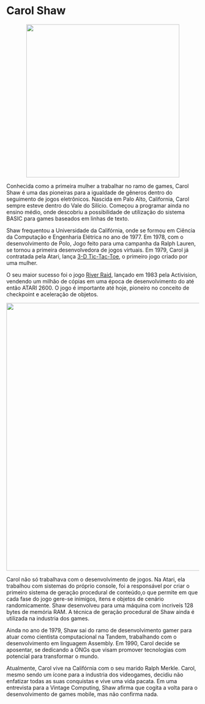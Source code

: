 # Carol Shaw

<p  align="center">
<img  src="https://nyc3.digitaloceanspaces.com/gamersegames/2020/05/carol-shaw3.jpg"  heigth="100"  width="400"/>
<p/>

Conhecida como a primeira mulher a trabalhar no ramo de games, Carol Shaw é uma das pioneiras para a igualdade de gêneros dentro do seguimento de jogos eletrônicos. Nascida em Palo Alto, California, Carol sempre esteve dentro do Vale do Silício. Começou a programar ainda no ensino médio, onde descobriu a possibilidade de utilização do sistema BASIC para games baseados em linhas de texto. 

Shaw frequentou a Universidade da Califórnia, onde se formou em Ciência da Computação e Engenharia Elétrica no ano de 1977. Em 1978, com o desenvolvimento de Polo, Jogo feito para uma campanha da Ralph Lauren, se tornou a primeira desenvolvedora de jogos virtuais. Em 1979, Carol já contratada pela Atari, lança [3-D Tic-Tac-Toe](https://pt.wikipedia.org/wiki/3-D_Tic-Tac-Toe), o primeiro jogo criado por uma mulher.

O seu maior sucesso foi o jogo [River Raid](https://pt.wikipedia.org/wiki/River_Raid), lançado em 1983 pela Activision, vendendo um milhão de cópias em uma época de desenvolvimento do até então ATARI 2600. O jogo é importante até hoje, pioneiro no conceito de checkpoint e aceleração de objetos. 


<p  align="center">
<img  src="https://timeline.canaltech.com.br/113763.700/mulheres-historicas-carol-shaw-a-primeira-desenvolvedora-de-jogos-eletronicos.jpg"  heigth="100"  width="700"/>
<p/>

Carol não só trabalhava com o desenvolvimento de jogos. Na Atari, ela trabalhou com sistemas do próprio console, foi a responsável por criar o primeiro sistema de geração procedural de conteúdo,o que permite em que cada fase do jogo gere-se inimigos, itens e objetos de cenário randomicamente. Shaw desenvolveu para uma máquina com incriveís 128 bytes de memória RAM. A técnica de geração procedural de Shaw ainda é utilizada na industria dos games.

Ainda no ano de 1979, Shaw sai do ramo de desenvolvimento gamer para atuar como cientista computacional na Tandem, trabalhando com o desenvolvimento em linguagem Assembly. Em 1990, Carol decide se aposentar, se dedicando a ONGs que visam promover tecnologias com potencial para transformar o mundo. 

Atualmente, Carol vive na Califórnia com o seu marido Ralph Merkle. Carol, mesmo sendo um ícone para a industria dos videogames, decidiu não enfatizar todas as suas conquistas e vive uma vida pacata. Em uma entrevista para a Vintage Computing, Shaw afirma que cogita a volta para o desenvolvimento de games mobile, mas não confirma nada. 